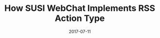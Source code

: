 ---
layout: blog
type: blog
image: images/SUSI_RSS.jpg
title: How SUSI WebChat Implements RSS Action Type
date: 2017-07-11
permalink: https://blog.fossasia.org/how-susi-webchat-implements-rss-action-type/
labels:
  - FOSSASIA
  - GSoC
  - SUSI.AI
  - Tutorial
  - Artificial Intelligence
  - Google Summer of Code
  - MaterialUI
  - Personal Assistant
  - rss
  - rss-feeds
  - Susi
  - SUSI Web Chat
  - SUSIAI
---